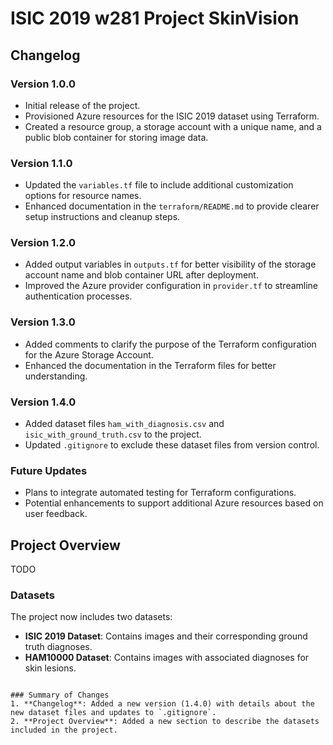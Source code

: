 # ISIC 2019 w281 Project SkinVision

## Changelog

### Version 1.0.0
- Initial release of the project.
- Provisioned Azure resources for the ISIC 2019 dataset using Terraform.
- Created a resource group, a storage account with a unique name, and a public blob container for storing image data.

### Version 1.1.0
- Updated the `variables.tf` file to include additional customization options for resource names.
- Enhanced documentation in the `terraform/README.md` to provide clearer setup instructions and cleanup steps.

### Version 1.2.0
- Added output variables in `outputs.tf` for better visibility of the storage account name and blob container URL after deployment.
- Improved the Azure provider configuration in `provider.tf` to streamline authentication processes.

### Version 1.3.0
- Added comments to clarify the purpose of the Terraform configuration for the Azure Storage Account.
- Enhanced the documentation in the Terraform files for better understanding.

### Version 1.4.0
- Added dataset files `ham_with_diagnosis.csv` and `isic_with_ground_truth.csv` to the project.
- Updated `.gitignore` to exclude these dataset files from version control.

### Future Updates
- Plans to integrate automated testing for Terraform configurations.
- Potential enhancements to support additional Azure resources based on user feedback.

## Project Overview

TODO

### Datasets
The project now includes two datasets:
- **ISIC 2019 Dataset**: Contains images and their corresponding ground truth diagnoses.
- **HAM10000 Dataset**: Contains images with associated diagnoses for skin lesions.
```

### Summary of Changes
1. **Changelog**: Added a new version (1.4.0) with details about the new dataset files and updates to `.gitignore`.
2. **Project Overview**: Added a new section to describe the datasets included in the project.